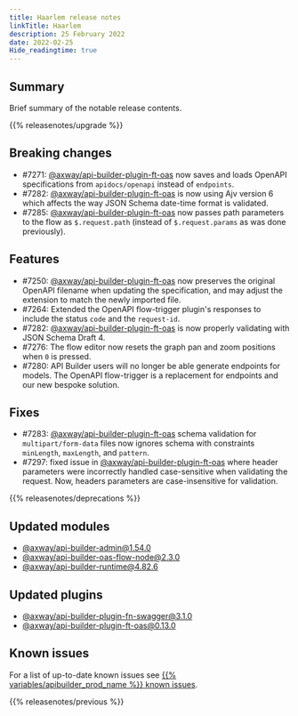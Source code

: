 ```yaml
---
title: Haarlem release notes
linkTitle: Haarlem
description: 25 February 2022
date: 2022-02-25
Hide_readingtime: true
---
```

## Summary

Brief summary of the notable release contents.

{{% releasenotes/upgrade %}}

## Breaking changes

* #7271: [@axway/api-builder-plugin-ft-oas](https://www.npmjs.com/package/@axway/api-builder-plugin-ft-oas) now saves and loads OpenAPI specifications from `apidocs/openapi` instead of `endpoints`.
* #7282: [@axway/api-builder-plugin-ft-oas](https://www.npmjs.com/package/@axway/api-builder-plugin-ft-oas) is now using Ajv version 6 which affects the way JSON Schema date-time format is validated.
* #7285: [@axway/api-builder-plugin-ft-oas](https://www.npmjs.com/package/@axway/api-builder-plugin-ft-oas) now passes path parameters to the flow as `$.request.path` (instead of `$.request.params` as was done previously).

## Features

* #7250: [@axway/api-builder-plugin-ft-oas](https://www.npmjs.com/package/@axway/api-builder-plugin-ft-oas) now preserves the original OpenAPI filename when updating the specification, and may adjust the extension to match the newly imported file.
* #7264: Extended the OpenAPI flow-trigger plugin's responses to include the status `code` and the `request-id`.
* #7282: [@axway/api-builder-plugin-ft-oas](https://www.npmjs.com/package/@axway/api-builder-plugin-ft-oas) is now properly validating with JSON Schema Draft 4.
* #7276: The flow editor now resets the graph pan and zoom positions when `0` is pressed.
* #7280: API Builder users will no longer be able generate endpoints for models. The OpenAPI flow-trigger is a replacement for endpoints and our new bespoke solution.

## Fixes

* #7283: [@axway/api-builder-plugin-ft-oas](https://www.npmjs.com/package/@axway/api-builder-plugin-ft-oas) schema validation for `multipart/form-data` files now ignores schema with constraints `minLength`, `maxLength`, and `pattern`.
* #7297: fixed issue in [@axway/api-builder-plugin-ft-oas](https://www.npmjs.com/package/@axway/api-builder-plugin-ft-oas) where header parameters were incorrectly handled case-sensitive when validating the request. Now, headers parameters are case-insensitive for validation.

{{% releasenotes/deprecations %}}

## Updated modules

* [@axway/api-builder-admin@1.54.0](https://www.npmjs.com/package/@axway/api-builder-admin/v/1.54.0)
* [@axway/api-builder-oas-flow-node@2.3.0](https://www.npmjs.com/package/@axway/api-builder-oas-flow-node/v/2.3.0)
* [@axway/api-builder-runtime@4.82.6](https://www.npmjs.com/package/@axway/api-builder-runtime/v/4.82.6)

## Updated plugins

* [@axway/api-builder-plugin-fn-swagger@3.1.0](https://www.npmjs.com/package/@axway/api-builder-plugin-fn-swagger/v/3.1.0)
* [@axway/api-builder-plugin-ft-oas@0.13.0](https://www.npmjs.com/package/@axway/api-builder-plugin-ft-oas/v/0.13.0)

## Known issues

For a list of up-to-date known issues see [{{% variables/apibuilder_prod_name %}} known issues](/docs/known_issues/).

{{% releasenotes/previous %}}

